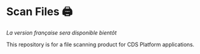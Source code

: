 # Scan Files 🖨️

_La version française sera disponible bientôt_

This repository is for a file scanning product for CDS Platform applications.



